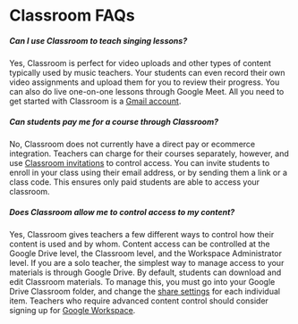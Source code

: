 # Classroom FAQs
##### Can I use Classroom to teach singing lessons? 
Yes, Classroom is perfect for video uploads and other types of content typically used by music teachers. Your students can even record their own video assignments and upload them for you to review their progress. You can also do live one-on-one lessons through Google Meet. All you need to get started with Classroom is a [Gmail account](https://support.google.com/mail/answer/56256?hl=en). 
 
##### Can students pay me for a course through Classroom?
No, Classroom does not currently have a direct pay or ecommerce integration. Teachers can charge for their courses separately, however, and use [Classroom invitations](https://support.google.com/edu/classroom/answer/6020282?hl=en&co=GENIE.Platform%3DDesktop) to control access. You can invite students to enroll in your class using their email address, or by sending them a link or a class code. This ensures only paid students are able to access your classroom.

##### Does Classroom allow me to control access to my content?
Yes, Classroom gives teachers a few different ways to control how their content is used and by whom. Content access can be controlled at the Google Drive level, the Classroom level, and the Workspace Administrator level. If you are a solo teacher, the simplest way to manage access to your materials is through Google Drive. By default, students can download and edit Classroom materials. To manage this, you must go into your Google Drive Classroom folder, and change the [share settings](https://support.google.com/drive/answer/2494893?sjid=6947151865097451361-NA) for each individual item. Teachers who require advanced content control should consider signing up for [Google Workspace](https://workspace.google.com/).
